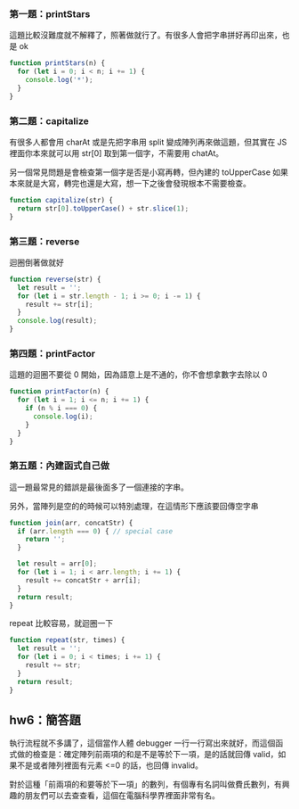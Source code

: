 ### 第一題：printStars

這題比較沒難度就不解釋了，照著做就行了。有很多人會把字串拼好再印出來，也是 ok

``` js
function printStars(n) {
  for (let i = 0; i < n; i += 1) {
    console.log('*');
  }
}
```

### 第二題：capitalize

有很多人都會用 charAt 或是先把字串用 split 變成陣列再來做這題，但其實在 JS 裡面你本來就可以用 str[0] 取到第一個字，不需要用 chatAt。  

另一個常見問題是會檢查第一個字是否是小寫再轉，但內建的 toUpperCase 如果本來就是大寫，轉完也還是大寫，想一下之後會發現根本不需要檢查。

``` js
function capitalize(str) {
  return str[0].toUpperCase() + str.slice(1);
}
```

### 第三題：reverse

迴圈倒著做就好

``` js
function reverse(str) {
  let result = '';
  for (let i = str.length - 1; i >= 0; i -= 1) {
    result += str[i];
  }
  console.log(result);
}
```

### 第四題：printFactor

這題的迴圈不要從 0 開始，因為語意上是不通的，你不會想拿數字去除以 0

``` js
function printFactor(n) {
  for (let i = 1; i <= n; i += 1) {
    if (n % i === 0) {
      console.log(i);
    }
  }
}
```

### 第五題：內建函式自己做

這一題最常見的錯誤是最後面多了一個連接的字串。 

另外，當陣列是空的的時候可以特別處理，在這情形下應該要回傳空字串

``` js
function join(arr, concatStr) {
  if (arr.length === 0) { // special case
    return '';
  }

  let result = arr[0];
  for (let i = 1; i < arr.length; i += 1) {
    result += concatStr + arr[i];
  }
  return result;
}
```

repeat 比較容易，就迴圈一下

``` js
function repeat(str, times) {
  let result = '';
  for (let i = 0; i < times; i += 1) {
    result += str;
  }
  return result;
}
```

## hw6：簡答題

執行流程就不多講了，這個當作人體 debugger 一行一行寫出來就好，而這個函式做的檢查是：確定陣列前兩項的和是不是等於下一項，是的話就回傳 valid，如果不是或者陣列裡面有元素 <=0 的話，也回傳 invalid。

對於這種「前兩項的和要等於下一項」的數列，有個專有名詞叫做費氏數列，有興趣的朋友們可以去查查看，這個在電腦科學界裡面非常有名。
